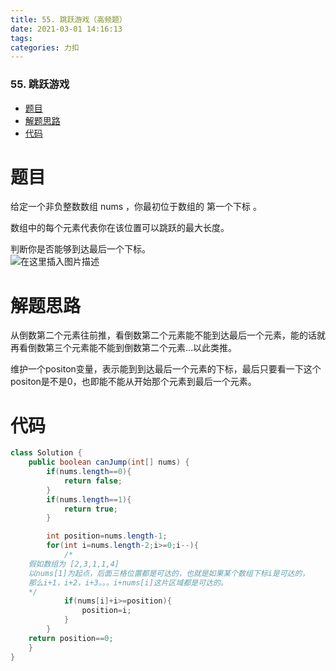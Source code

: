 ```yaml
---
title: 55. 跳跃游戏（高频题）
date: 2021-03-01 14:16:13
tags: 
categories: 力扣
---
```


<!--more-->

### 55\. 跳跃游戏

- [题目](#_2)
- [解题思路](#_11)
- [代码](#_15)

# 题目

给定一个非负整数数组 nums ，你最初位于数组的 第一个下标 。

数组中的每个元素代表你在该位置可以跳跃的最大长度。

判断你是否能够到达最后一个下标。  
![在这里插入图片描述](https://img-blog.csdnimg.cn/20210301141332447.png?x-oss-process=image/watermark,type_ZmFuZ3poZW5naGVpdGk,shadow_10,text_aHR0cHM6Ly9ibG9nLmNzZG4ubmV0L3FxXzIxMDQwNTU5,size_16,color_FFFFFF,t_70)

# 解题思路

从倒数第二个元素往前推，看倒数第二个元素能不能到达最后一个元素，能的话就再看倒数第三个元素能不能到倒数第二个元素…以此类推。

维护一个positon变量，表示能到到达最后一个元素的下标，最后只要看一下这个positon是不是0，也即能不能从开始那个元素到最后一个元素。

# 代码

```java
class Solution {
    public boolean canJump(int[] nums) {
        if(nums.length==0){
            return false;
        }
        if(nums.length==1){
            return true;
        }

        int position=nums.length-1;
        for(int i=nums.length-2;i>=0;i--){
            /*
    假如数组为 [2,3,1,1,4]
    以nums[1]为起点，后面三格位置都是可达的，也就是如果某个数组下标i是可达的，
    那么i+1，i+2，i+3。。。i+nums[i]这片区域都是可达的。
    */
            if(nums[i]+i>=position){
                position=i;
            }
        }
    return position==0;
    }
}
```